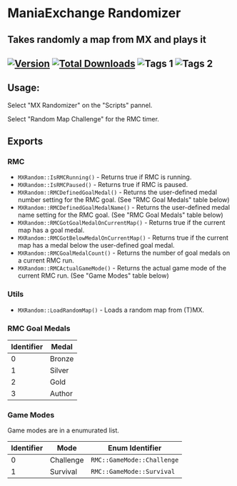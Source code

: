 # ManiaExchange Randomizer
## Takes randomly a map from MX and plays it

[![Version](https://img.shields.io/badge/dynamic/json?color=pink&label=Version&query=version&url=https%3A%2F%2Fopenplanet.dev%2Fapi%2Fplugin%2F124)](https://openplanet.dev/plugin/mxrandom)
[![Total Downloads](https://img.shields.io/badge/dynamic/json?color=green&label=Downloads&query=downloads&url=https%3A%2F%2Fopenplanet.dev%2Fapi%2Fplugin%2F124)](https://openplanet.dev/plugin/mxrandom)
![Tags 1](https://img.shields.io/badge/dynamic/json?color=darkgreen&label=Game&query=tags%5B0%5D.name&url=https%3A%2F%2Fopenplanet.dev%2Fapi%2Fplugin%2F124)
![Tags 2](https://img.shields.io/badge/dynamic/json?color=blue&label=Game&query=tags%5B1%5D.name&url=https%3A%2F%2Fopenplanet.dev%2Fapi%2Fplugin%2F124)
---
## Usage:

Select "MX Randomizer" on the "Scripts" pannel.

Select "Random Map Challenge" for the RMC timer.

## Exports

### RMC
- `MXRandom::IsRMCRunning()` - Returns true if RMC is running.
- `MXRandom::IsRMCPaused()` - Returns true if RMC is paused.
- `MXRandom::RMCDefinedGoalMedal()` - Returns the user-defined medal number setting for the RMC goal. (See "RMC Goal Medals" table below)
- `MXRandom::RMCDefinedGoalMedalName()` - Returns the user-defined medal name setting for the RMC goal. (See "RMC Goal Medals" table below)
- `MXRandom::RMCGotGoalMedalOnCurrentMap()` - Returns true if the current map has a goal medal.
- `MXRandom::RMCGotBelowMedalOnCurrentMap()` - Returns true if the current map has a medal below the user-defined goal medal.
- `MXRandom::RMCGoalMedalCount()` - Returns the number of goal medals on a current RMC run.
- `MXRandom::RMCActualGameMode()` - Returns the actual game mode of the current RMC run. (See "Game Modes" table below)

### Utils
- `MXRandom::LoadRandomMap()` - Loads a random map from (T)MX.


### RMC Goal Medals

| Identifier | Medal  |
|------------|--------|
| 0          | Bronze |
| 1          | Silver |
| 2          | Gold   |
| 3          | Author |

### Game Modes

Game modes are in a enumurated list.

| Identifier | Mode      | Enum Identifier            |
|------------|-----------|----------------------------|
| 0          | Challenge | `RMC::GameMode::Challenge` |
| 1          | Survival  | `RMC::GameMode::Survival`  |